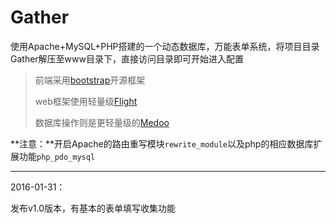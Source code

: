 # Gather
使用Apache+MySQL+PHP搭建的一个动态数据库，万能表单系统，将项目目录Gather解压至www目录下，直接访问目录即可开始进入配置

> 前端采用[bootstrap](http://v3.bootcss.com/)开源框架
> 
> web框架使用轻量级[Flight](http://flightphp.com/)
> 
> 数据库操作则是更轻量级的[Medoo](http://medoo.in/)

**注意：**开启Apache的路由重写模块`rewrite_module`以及php的相应数据库扩展功能`php_pdo_mysql`

----------

2016-01-31：

发布v1.0版本，有基本的表单填写收集功能
